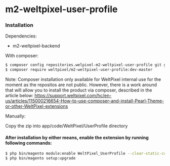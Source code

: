 # m2-weltpixel-user-profile

### Installation

Dependencies:
 - m2-weltpixel-backend

With composer:

```sh
$ composer config repositories.welpixel-m2-weltpixel-user-profile git git@github.com:Weltpixel/m2-weltpixel-user-profile.git
$ composer require weltpixel/m2-weltpixel-user-profile:dev-master
```
Note: Composer installation only available for WeltPixel internal use for the moment as the repositos are not public. However, there is a work around that will allow you to install the product via composer, described in the article below: https://support.weltpixel.com/hc/en-us/articles/115000216654-How-to-use-composer-and-install-Pearl-Theme-or-other-WeltPixel-extensions


Manually:

Copy the zip into app/code/WeltPixel/UserProfile directory


#### After installation by either means, enable the extension by running following commands:

```sh
$ php bin/magento module:enable WeltPixel_UserProfile --clear-static-content
$ php bin/magento setup:upgrade
```
